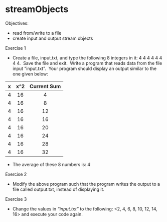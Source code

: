 # streamObjects

Objectives:

- read from/write to a file
- create input and output stream objects

Exercise 1

- Create a file, input.txt, and type the following 8 integers in it: 4 4 4 4 4 4 4 4.  Save the file and exit.  Write a program that reads data from the file input “input.txt”.  Your program should display an output similar to the one given below:

| **x** | **x^2** | **Current Sum** |
| :---: | :-----: | :-------------: |
|   4   |   16    |        4        |
|   4   |   16    |        8        |
|   4   |   16    |       12        |
|   4   |   16    |       16        |
|   4   |   16    |       20        |
|   4   |   16    |       24        |
|   4   |   16    |       28        |
|   4   |   16    |       32        |

- The average of these 8 numbers is: 4

Exercise 2

- Modify the above program such that the program writes the output to a file called output.txt, instead of displaying it.

Exercise 3

- Change the values in _“input.txt”_ to the following: <2, 4, 6, 8, 10, 12, 14, 16> and execute your code again.
